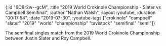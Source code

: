 {:id "6O8r2w--gcM",
 :title
 "2019 World Crokinole Championship - Slater vs Campbell Semifinal",
 :author "Nathan Walsh",
 :layout :youtube,
 :duration "00:17:54",
 :date "2019-07-30",
 :youtube-tags
 ["crokinole"
  "campbell"
  "slater"
  "2019"
  "world"
  "championship"
  "tavistock"
  "semifinal"
  "semi"]}


The semifinal singles match from the 2019 World Crokinole Championship between Justin Slater and Roy Campbell.
